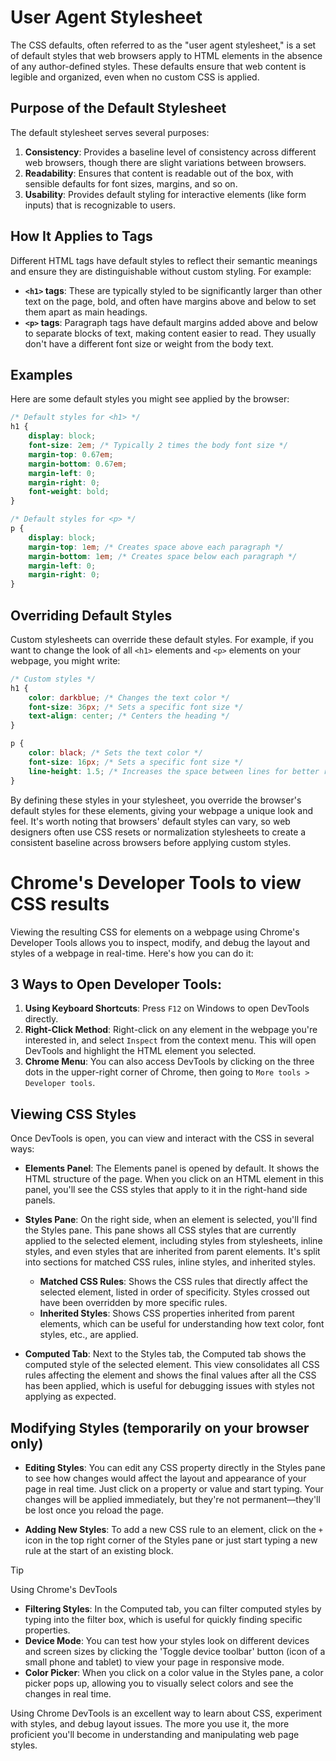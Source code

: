 # User Agent Stylesheet

The CSS defaults, often referred to as the "user agent stylesheet," is a set of default styles that web browsers apply to HTML elements in the absence of any author-defined styles. These defaults ensure that web content is legible and organized, even when no custom CSS is applied.

## Purpose of the Default Stylesheet

The default stylesheet serves several purposes:

1. **Consistency**: Provides a baseline level of consistency across different web browsers, though there are slight variations between browsers.
2. **Readability**: Ensures that content is readable out of the box, with sensible defaults for font sizes, margins, and so on.
3. **Usability**: Provides default styling for interactive elements (like form inputs) that is recognizable to users.

## How It Applies to Tags

Different HTML tags have default styles to reflect their semantic meanings and ensure they are distinguishable without custom styling. For example:

- **`<h1>` tags**: These are typically styled to be significantly larger than other text on the page, bold, and often have margins above and below to set them apart as main headings.
- **`<p>` tags**: Paragraph tags have default margins added above and below to separate blocks of text, making content easier to read. They usually don't have a different font size or weight from the body text.

## Examples

Here are some default styles you might see applied by the browser:

```css
/* Default styles for <h1> */
h1 {
    display: block;
    font-size: 2em; /* Typically 2 times the body font size */
    margin-top: 0.67em;
    margin-bottom: 0.67em;
    margin-left: 0;
    margin-right: 0;
    font-weight: bold;
}

/* Default styles for <p> */
p {
    display: block;
    margin-top: 1em; /* Creates space above each paragraph */
    margin-bottom: 1em; /* Creates space below each paragraph */
    margin-left: 0;
    margin-right: 0;
}
```

## Overriding Default Styles

Custom stylesheets can override these default styles. For example, if you want to change the look of all `<h1>` elements and `<p>` elements on your webpage, you might write:

```css
/* Custom styles */
h1 {
    color: darkblue; /* Changes the text color */
    font-size: 36px; /* Sets a specific font size */
    text-align: center; /* Centers the heading */
}

p {
    color: black; /* Sets the text color */
    font-size: 16px; /* Sets a specific font size */
    line-height: 1.5; /* Increases the space between lines for better readability */
}
```

By defining these styles in your stylesheet, you override the browser's default styles for these elements, giving your webpage a unique look and feel. It's worth noting that browsers' default styles can vary, so web designers often use CSS resets or normalization stylesheets to create a consistent baseline across browsers before applying custom styles.

# Chrome's Developer Tools to view CSS results

Viewing the resulting CSS for elements on a webpage using Chrome's Developer Tools allows you to inspect, modify, and debug the layout and styles of a webpage in real-time. Here's how you can do it:

## 3 Ways to Open Developer Tools:

1. **Using Keyboard Shortcuts**: Press `F12` on Windows to open DevTools directly.
2. **Right-Click Method**: Right-click on any element in the webpage you're interested in, and select `Inspect` from the context menu. This will open DevTools and highlight the HTML element you selected.
3. **Chrome Menu**: You can also access DevTools by clicking on the three dots in the upper-right corner of Chrome, then going to `More tools > Developer tools`.

## Viewing CSS Styles

Once DevTools is open, you can view and interact with the CSS in several ways:

- **Elements Panel**: The Elements panel is opened by default. It shows the HTML structure of the page. When you click on an HTML element in this panel, you'll see the CSS styles that apply to it in the right-hand side panels.

- **Styles Pane**: On the right side, when an element is selected, you'll find the Styles pane. This pane shows all CSS styles that are currently applied to the selected element, including styles from stylesheets, inline styles, and even styles that are inherited from parent elements. It's split into sections for matched CSS rules, inline styles, and inherited styles.

  - **Matched CSS Rules**: Shows the CSS rules that directly affect the selected element, listed in order of specificity. Styles crossed out have been overridden by more specific rules.
  - **Inherited Styles**: Shows CSS properties inherited from parent elements, which can be useful for understanding how text color, font styles, etc., are applied.

- **Computed Tab**: Next to the Styles tab, the Computed tab shows the computed style of the selected element. This view consolidates all CSS rules affecting the element and shows the final values after all the CSS has been applied, which is useful for debugging issues with styles not applying as expected.

## Modifying Styles (temporarily on your browser only) 

- **Editing Styles**: You can edit any CSS property directly in the Styles pane to see how changes would affect the layout and appearance of your page in real time. Just click on a property or value and start typing. Your changes will be applied immediately, but they're not permanent—they'll be lost once you reload the page.

- **Adding New Styles**: To add a new CSS rule to an element, click on the `+` icon in the top right corner of the Styles pane or just start typing a new rule at the start of an existing block. 

> [!TIP]
> Using Chrome's DevTools
> - **Filtering Styles**: In the Computed tab, you can filter computed styles by typing into the filter box, which is useful for quickly finding specific properties.
> - **Device Mode**: You can test how your styles look on different devices and screen sizes by clicking the 'Toggle device toolbar' button (icon of a small phone and tablet) to view your page in responsive mode.
> - **Color Picker**: When you click on a color value in the Styles pane, a color picker pops up, allowing you to visually select colors and see the changes in real time.

Using Chrome DevTools is an excellent way to learn about CSS, experiment with styles, and debug layout issues. The more you use it, the more proficient you'll become in understanding and manipulating web page styles.
